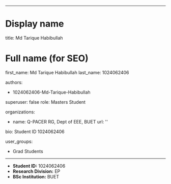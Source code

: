 
---
# Display name
title: Md Tarique Habibullah

# Full name (for SEO)
first_name: Md Tarique Habibullah
last_name:  1024062406

authors:
  - 1024062406-Md-Tarique-Habibullah

superuser: false
role: Masters Student

organizations:
  - name: Q-PACER RG, Dept of EEE, BUET
    url: ''

bio: Student ID 1024062406

user_groups:
  - Grad Students
---

* **Student ID:** 1024062406
* **Research Division:** EP
* **BSc Institution:** BUET
